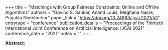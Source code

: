+++
title = "Matchings with Group Fairness Constraints: Online and Offline Algorithms"
authors = "Govind S. Sankar, Anand Louis, Meghana Nasre, Prajakta Nimbhorkar"
paper_link = "https://doi.org/10.24963/ijcai.2021/53"
entrytype = "conference"
publication_details = "Proceedings of the Thirtieth International Joint Conference on Artificial Intelligence,  IJCAI 2021"
conference_date = "2021"
notes = ""
+++

<b>Abstract:</b>
